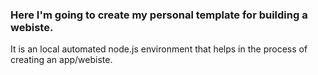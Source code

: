 ### Here I'm going to create my personal template for building a webiste.

It is an local automated node.js environment that helps in the process of creating an app/webiste.
